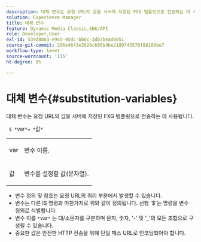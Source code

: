 ```yaml
---
description: 대체 변수는 요청 URL의 값을 서버에 저장된 FXG 템플릿으로 전송하는 데 사용됩니다.
solution: Experience Manager
title: 대체 변수
feature: Dynamic Media Classic,SDK/API
role: Developer,User
exl-id: 539d8863-e94d-45dc-bb8c-3db7bead0051
source-git-commit: 206e4643e3926cb85b4be2189743578f88180be7
workflow-type: tm+mt
source-wordcount: '115'
ht-degree: 0%

---
```


# 대체 변수{#substitution-variables}

대체 변수는 요청 URL의 값을 서버에 저장된 FXG 템플릿으로 전송하는 데 사용됩니다.

` $ *`var`*= *`값`*`

<table id="simpletable_76B381800C0D411F87CD551FC30B0579"> 
 <tr class="strow"> 
  <td class="stentry"> <p> <span class="codeph"> <span class="varname"> var </span> </span> </p> </td> 
  <td class="stentry"> <p>변수 이름. </p> </td> 
 </tr> 
 <tr class="strow"> 
  <td class="stentry"> <p> <span class="codeph"> <span class="varname"> 값 </span> </span> </p> </td> 
  <td class="stentry"> <p>변수를 설정할 값(문자열). </p> </td> 
 </tr> 
</table>

* 변수 정의 및 참조는 요청 URL의 쿼리 부분에서 발생할 수 있습니다.
* 변수는 다른 IS 명령과 마찬가지로 위와 같이 정의됩니다. 선행 &#39;$&#39;는 명령을 변수 정의로 식별합니다.
* 변수 이름 `*`var`*` 는 대/소문자를 구분하며 문자, 숫자, &#39;-&#39; 및 &#39;_&#39;의 모든 조합으로 구성될 수 있습니다.
* 중요한 값은 안전한 HTTP 전송을 위해 단일 패스 URL로 인코딩되어야 합니다.
